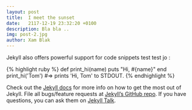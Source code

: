 ```yaml
---
layout: post
title:  I meet the sunset
date:   2117-12-19 23:32:20 +0100
description: Bla bla ..
img: post-2.jpg
author: Xam Blak
---
```

Jekyll also offers powerful support for code snippets test test jo :

{% highlight ruby %}
def print_hi(name)
  puts "Hi, #{name}"
end
print_hi('Tom')
#=> prints 'Hi, Tom' to STDOUT.
{% endhighlight %}

Check out the [Jekyll docs][jekyll-docs] for more info on how to get the most out of Jekyll. File all bugs/feature requests at [Jekyll’s GitHub repo][jekyll-gh]. If you have questions, you can ask them on [Jekyll Talk][jekyll-talk].

[jekyll-docs]: https://jekyllrb.com/docs/home
[jekyll-gh]:   https://github.com/jekyll/jekyll
[jekyll-talk]: https://talk.jekyllrb.com/